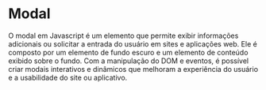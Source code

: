 # Modal
<div align-text="justify">
<p>
O modal em Javascript é um elemento que permite exibir informações adicionais ou solicitar a entrada do usuário em sites e aplicações web. Ele é composto por um elemento de fundo escuro e um elemento de conteúdo exibido sobre o fundo. Com a manipulação do DOM e eventos, é possível criar modais interativos e dinâmicos que melhoram a experiência do usuário e a usabilidade do site ou aplicativo.
</p>
</div>

